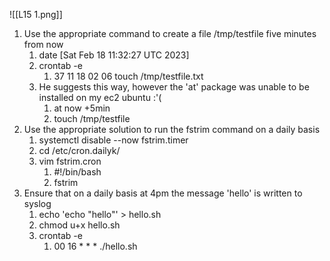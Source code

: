 ![[L15 1.png]]

1. Use the appropriate command to create a file /tmp/testfile five minutes from now
	1. date [Sat Feb 18 11:32:27 UTC 2023]
	2. crontab -e
		1. 37 11 18 02 06 touch /tmp/testfile.txt
	3. He suggests this way, however the 'at' package was unable to be installed on my ec2 ubuntu :'(
		1. at now +5min
		2. touch /tmp/testfile
2. Use the appropriate solution to run the fstrim command on a daily basis
	1. systemctl disable --now fstrim.timer
	2. cd /etc/cron.dailyk/
	3. vim fstrim.cron
		1. #!/bin/bash
		2. fstrim
3. Ensure that on a daily basis at 4pm the message 'hello' is written to syslog
	1. echo 'echo "hello"' > hello.sh
	2. chmod u+x hello.sh
	3. crontab -e
		1. 00 16 * * * ./hello.sh